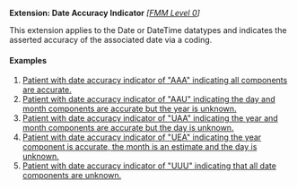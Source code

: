 **Extension: Date Accuracy Indicator** *[[FMM Level 0](guidance.html)]*

This extension applies to the Date or DateTime datatypes and indicates the asserted accuracy of the associated date via a coding.

#### Examples
1. [Patient with date accuracy indicator of "AAA" indicating all components are accurate.](Patient-DateAccuracyIndicatorAAAexample0.html)
1. [Patient with date accuracy indicator of "AAU" indicating the day and month components are accurate but the year is unknown.](Patient-DateAccuracyIndicatorAAUexample1.html)
1. [Patient with date accuracy indicator of "UAA" indicating the year and month components are accurate but the day is unknown.](Patient-DateAccuracyIndicatorUAAexample2.html)
1. [Patient with date accuracy indicator of "UEA" indicating the year component is accurate, the month is an estimate and the day is unknown.](Patient-DateAccuracyIndicatorUEAexample3.html)
1. [Patient with date accuracy indicator of "UUU" indicating that all date components are unknown.](Patient-DateAccuracyIndicatorUUUexample4.html)

